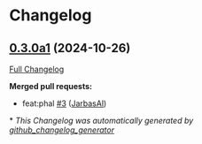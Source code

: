 # Changelog

## [0.3.0a1](https://github.com/JarbasHiveMind/hivemind-mic-satellite/tree/0.3.0a1) (2024-10-26)

[Full Changelog](https://github.com/JarbasHiveMind/hivemind-mic-satellite/compare/0.2.0...0.3.0a1)

**Merged pull requests:**

- feat:phal [\#3](https://github.com/JarbasHiveMind/hivemind-mic-satellite/pull/3) ([JarbasAl](https://github.com/JarbasAl))



\* *This Changelog was automatically generated by [github_changelog_generator](https://github.com/github-changelog-generator/github-changelog-generator)*
